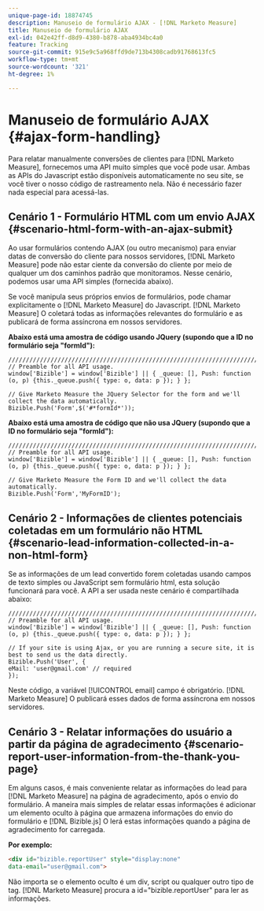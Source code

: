 ```yaml
---
unique-page-id: 18874745
description: Manuseio de formulário AJAX - [!DNL Marketo Measure]
title: Manuseio de formulário AJAX
exl-id: 042e42ff-d8d9-4380-b878-aba4934bc4a0
feature: Tracking
source-git-commit: 915e9c5a968ffd9de713b4308cadb91768613fc5
workflow-type: tm+mt
source-wordcount: '321'
ht-degree: 1%

---
```


# Manuseio de formulário AJAX {#ajax-form-handling}

Para relatar manualmente conversões de clientes para [!DNL Marketo Measure], fornecemos uma API muito simples que você pode usar. Ambas as APIs do Javascript estão disponíveis automaticamente no seu site, se você tiver o nosso código de rastreamento nela. Não é necessário fazer nada especial para acessá-las.

## Cenário 1 - Formulário HTML com um envio AJAX {#scenario-html-form-with-an-ajax-submit}

Ao usar formulários contendo AJAX (ou outro mecanismo) para enviar datas de conversão do cliente para nossos servidores, [!DNL Marketo Measure] pode não estar ciente da conversão do cliente por meio de qualquer um dos caminhos padrão que monitoramos. Nesse cenário, podemos usar uma API simples (fornecida abaixo).

Se você manipula seus próprios envios de formulários, pode chamar explicitamente o [!DNL Marketo Measure] do Javascript. [!DNL Marketo Measure] O coletará todas as informações relevantes do formulário e as publicará de forma assíncrona em nossos servidores.

**Abaixo está uma amostra de código usando JQuery (supondo que a ID no formulário seja &quot;formId&quot;):**

```jquery
///////////////////////////////////////////////////////////////////////  
// Preamble for all API usage.  
window['Bizible'] = window['Bizible'] || { _queue: [], Push: function (o, p) {this._queue.push({ type: o, data: p }); } };  
  
// Give Marketo Measure the JQuery Selector for the form and we'll collect the data automatically.  
Bizible.Push('Form',$('#*formId*'));
```

**Abaixo está uma amostra de código que não usa JQuery (supondo que a ID no formulário seja &quot;formId&quot;):**

```jquery
///////////////////////////////////////////////////////////////////////  
// Preamble for all API usage.  
window['Bizible'] = window['Bizible'] || { _queue: [], Push: function (o, p) {this._queue.push({ type: o, data: p }); } };  
  
// Give Marketo Measure the Form ID and we'll collect the data automatically.
Bizible.Push('Form','MyFormID');
```

## Cenário 2 - Informações de clientes potenciais coletadas em um formulário não HTML {#scenario-lead-information-collected-in-a-non-html-form}

Se as informações de um lead convertido forem coletadas usando campos de texto simples ou JavaScript sem formulário html, esta solução funcionará para você. A API a ser usada neste cenário é compartilhada abaixo:

```jquery
///////////////////////////////////////////////////////////////////////  
// Preamble for all API usage.  
window['Bizible'] = window['Bizible'] || { _queue: [], Push: function (o, p) {this._queue.push({ type: o, data: p }); } };  
  
// If your site is using Ajax, or you are running a secure site, it is best to send us the data directly.  
Bizible.Push('User', {
eMail: 'user@gmail.com' // required  
});  
```

Neste código, a variável [!UICONTROL email] campo é obrigatório. [!DNL Marketo Measure] O publicará esses dados de forma assíncrona em nossos servidores.

## Cenário 3 - Relatar informações do usuário a partir da página de agradecimento {#scenario-report-user-information-from-the-thank-you-page}

Em alguns casos, é mais conveniente relatar as informações do lead para [!DNL Marketo Measure] na página de agradecimento, após o envio do formulário. A maneira mais simples de relatar essas informações é adicionar um elemento oculto à página que armazena informações do envio do formulário e [!DNL Bizible.js] O lerá estas informações quando a página de agradecimento for carregada.

**Por exemplo:**

```html
<div id="bizible.reportUser" style="display:none"  
data-email="user@gmail.com">  
```

Não importa se o elemento oculto é um div, script ou qualquer outro tipo de tag. [!DNL Marketo Measure] procura a id=&quot;bizible.reportUser&quot; para ler as informações.
